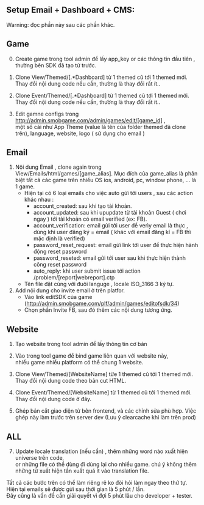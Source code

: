 Setup Email + Dashboard + CMS: 
------------------------------

Warning: đọc phần này sau các phần khác.
## Game 
0. Create game trong tool admin để lấy app_key or các thông tin đầu tiên , thường bên SDK đã tạo từ trước.

1. Clone View/Themed/[.*Dashboard] từ 1 themed cũ tới 1 themed mới.  
Thay đổi nội dung code nếu cần, thường là thay đổi rất ít..

2. Clone Event/Themed/[.*Dashboard] từ 1 themed cũ tới 1 themed mới.  
Thay đổi nội dung code nếu cần, thường là thay đổi rất ít..

3. Edit gamne configs trong http://admin.smobgame.com/admin/games/edit/[game_id] ,  
một số cái như App Theme (value là tên của folder themed đã clone trên), language, website, logo ( sử dụng cho email )

## Email 
1. Nội dung Email , clone again trong View/Emails/html/games/[game_alias].
Mục đích của game_alias là phân biệt tất cả các game trên nhiều OS ios, android, pc, window phone, ... là 1 game.
	- Hiện tại có 6 loại emails cho việc auto gửi tới users , sau các action khác nhau :  
		- account_created: sau khi tạo tài khoản.
		- account_updated: sau khi upupdate từ tài khoản Guest ( chơi ngay ) tới tài khoản có email verified (ex: FB).
		- account_verification: email gửi tới user để verìy email là thực , dùng khi user đăng ký = email ( khác với email đăng kí = FB thì mặc định là verified)
		- password_reset_request: email gửi link tới user để thực hiện hành động reset password
		- password_reseted: email gửi tới user sau khi thực hiện thành công reset password 
		- auto_reply: khi user submit issue tới action /problem/[report|webreport].ctp
	- Tên file đặt cùng với đuôi languge , locale ISO_3166 3 ký tự.
2. Add nội dung cho invite email ở trên platfor.
	- Vào link editSDK của game (http://admin.smobgame.com/plf/admin/games/editofsdk/34)
	- Chọn phần Invite FB, sau đó thêm các nội dung tương ứng.

## Website 
1. Tạo website trong tool admin để lấy thông tin cơ bản

2. Vào trong tool game để bind game liên quan với website này,  
nhiều game nhiều platform có thể chung 1 website.

2. Clone View/Themed/[WebsiteName] từe 1 themed cũ tới 1 themed mới.  
Thay đổi nội dung code theo bản cut HTML.

3. Clone Event/Themed/[WebsiteName] từ 1 themed cũ tới 1 themed mới.  
Thay đổi nội dung code ở đây.

4. Ghép bản cắt giao diện từ bên frontend, và các chỉnh sửa phù hợp. Việc ghép này làm trước trên server dev (Lưu ý clearcache khi làm trên prod)

## ALL
7. Update locale translation  (nếu cần) , thêm những word nào xuất hiện universe trên code,  
or những file có thể dùng đi dùng lại cho nhiều game. chú ý không thêm những từ xuất hiện tần xuất quá ít vào translation file.


Tất cả các bước trên có thể làm riêng rẽ ko đòi hỏi làm ngay theo thứ tự.
Hiện tại emails sẽ được gửi sau thời gian là 5 phút / lần.  
Đây cũng là vấn đề cần giải quyết vì đợi 5 phút lâu cho developer + tester.
